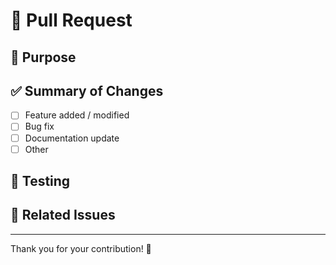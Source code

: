 # 🚀 Pull Request

## 📌 Purpose
<!-- Briefly describe what this PR does -->

## ✅ Summary of Changes
- [ ] Feature added / modified
- [ ] Bug fix
- [ ] Documentation update
- [ ] Other

## 🧪 Testing
<!-- Describe how you tested your changes -->

## 📎 Related Issues
<!-- Example: Closes #12 -->

---

Thank you for your contribution! 🙌
